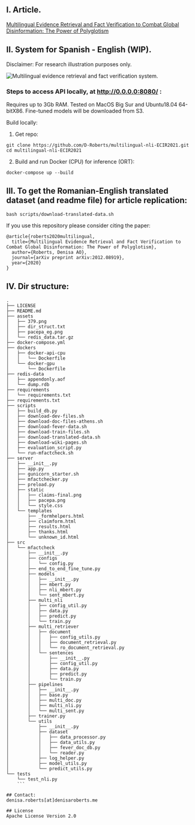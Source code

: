 ## I. Article.


[Multilingual Evidence Retrieval and Fact Verification to Combat Global Disinformation: The Power of Polyglotism](https://arxiv.org/pdf/2012.08919.pdf)



## II. System for Spanish - English (WIP). 
Disclaimer: For research illustration purposes only.


![Multilingual evidence retrieval and fact verification system.](/assets/pacepa_eg.png)


### Steps to access API locally, at http://0.0.0.0:8080/ :

Requires up to 3Gb RAM. 
Tested on MacOS Big Sur and Ubuntu18.04 64-bitX86. Fine-tuned models will be downloaded from S3.

Build locally:
1. Get repo:
```
git clone https://github.com/D-Roberts/multilingual-nli-ECIR2021.git
cd multilingual-nli-ECIR2021
```

2. Build and run Docker (CPU) for inference (ORT):
```
docker-compose up --build
```


## III. To get the Romanian-English translated dataset (and readme file) for article replication:
```
bash scripts/download-translated-data.sh
```

If you use this repository please consider citing the paper: 

```
@article{roberts2020multilingual,
  title={Multilingual Evidence Retrieval and Fact Verification to Combat Global Disinformation: The Power of Polyglotism},
  author={Roberts, Denisa AO},
  journal={arXiv preprint arXiv:2012.08919},
  year={2020}
}
```

## IV. Dir structure:
```
.
├── LICENSE
├── README.md
├── assets
│   ├── 379.png
│   ├── dir_struct.txt
│   ├── pacepa_eg.png
│   └── redis_data.tar.gz
├── docker-compose.yml
├── dockers
│   ├── docker-api-cpu
│   │   └── Dockerfile
│   └── docker-gpu
│       └── Dockerfile
├── redis-data
│   ├── appendonly.aof
│   └── dump.rdb
├── requirements
│   └── requirements.txt
├── requirements.txt
├── scripts
│   ├── build_db.py
│   ├── download-dev-files.sh
│   ├── download-doc-files-athens.sh
│   ├── download-fever-data.sh
│   ├── download-train-files.sh
│   ├── download-translated-data.sh
│   ├── download-wiki-pages.sh
│   ├── evaluation_script.py
│   └── run-mfactcheck.sh
├── server
│   ├── __init__.py
│   ├── app.py
│   ├── gunicorn_starter.sh
│   ├── mfactchecker.py
│   ├── preload.py
│   ├── static
│   │   ├── claims-final.png
│   │   ├── pacepa.png
│   │   └── style.css
│   └── templates
│       ├── _formhelpers.html
│       ├── claimform.html
│       ├── results.html
│       ├── thanks.html
│       └── unknown_id.html
├── src
│   └── mfactcheck
│       ├── __init__.py
│       ├── configs
│       │   └── config.py
│       ├── end_to_end_fine_tune.py
│       ├── models
│       │   ├── __init__.py
│       │   ├── mbert.py
│       │   ├── nli_mbert.py
│       │   └── sent_mbert.py
│       ├── multi_nli
│       │   ├── config_util.py
│       │   ├── data.py
│       │   ├── predict.py
│       │   └── train.py
│       ├── multi_retriever
│       │   ├── document
│       │   │   ├── config_utils.py
│       │   │   ├── document_retrieval.py
│       │   │   └── ro_document_retrieval.py
│       │   └── sentences
│       │       ├── __init__.py
│       │       ├── config_util.py
│       │       ├── data.py
│       │       ├── predict.py
│       │       └── train.py
│       ├── pipelines
│       │   ├── __init__.py
│       │   ├── base.py
│       │   ├── multi_doc.py
│       │   ├── multi_nli.py
│       │   └── multi_sent.py
│       ├── trainer.py
│       └── utils
│           ├── __init__.py
│           ├── dataset
│           │   ├── data_processor.py
│           │   ├── data_utils.py
│           │   ├── fever_doc_db.py
│           │   └── reader.py
│           ├── log_helper.py
│           ├── model_utils.py
│           └── predict_utils.py
└── tests
    └── test_nli.py
    ```
    
## Contact:
denisa.roberts[at]denisaroberts.me

## License
Apache License Version 2.0
